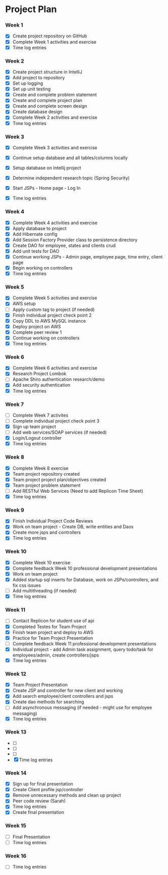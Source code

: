 # Project Plan

### Week 1
- [X] Create project repository on GitHub
- [X] Complete Week 1 activities and exercise
- [X] Time log entries

### Week 2
- [X] Create project structure in IntelliJ
- [X] Add project to repository
- [X] Set up logging
- [X] Set up unit testing
- [X] Create and complete problem statement
- [X] Create and complete project plan
- [X] Create and complete screen design
- [X] Create database design
- [X] Complete Week 2 activities and exercise
- [X] Time log entries

### Week 3
- [X] Complete Week 3 activities and exercise
- [X] Continue setup database and all tables/columns locally
- [X] Setup database on Intellij project
- [X] Determine independent research topic (Spring Security)
- [X] Start JSPs - Home page - Log In
- [X] Time log entries


### Week 4
- [X] Complete Week 4 activities and exercise
- [X] Apply database to project
- [X] Add Hibernate config
- [X] Add Session Factory Provider class to persistence directory
- [X] Create DAO for employee, states and clients crud
- [X] Add unit tests for DAO
- [X] Continue working JSPs - Admin page, employee page, time entry, client page
- [X] Begin working on controllers
- [X] Time log entries

### Week 5
- [X] Complete Week 5 activities and exercise
- [X] AWS setup
- [ ] Apply custom tag to project (if needed)
- [X] Finish individual project check point 2
- [X] Copy DDL to AWS MySQL instance
- [X] Deploy project on AWS
- [X] Complete peer review 1
- [X] Continue working on controllers
- [X] Time log entries

### Week 6
- [X] Complete Week 6 activities and exercise
- [X] Research Project Lombok
- [ ] Apache Shiro authentication research/demo
- [X] Add security authentication
- [X] Time log entries

### Week 7
- [ ] Complete Week 7 activites
- [ ] Complete individual project check point 3
- [X] Sign up team project
- [ ] Add web services/SOAP services (if needed)
- [X] Login/Logout controller
- [X] Time log entries

### Week 8
- [X] Complete Week 8 exercise
- [X] Team project repository created
- [X] Team project project plan/objectives created
- [X] Team project problem statement
- [ ] Add RESTful Web Services (Need to add Replicon Time Sheet)
- [X] Time log entries

### Week 9
- [X] Finish Individual Project Code Reviews
- [X] Work on team project - Create DB, write entities and Daos
- [X] Create more jsps and controllers
- [X] Time log entries

### Week 10
- [X] Complete Week 10 exercise
- [X] Complete feedback Week 10 professional development presentations
- [X] Work on team project
- [X] Added startup sql inserts for Database, work on JSPs/controllers, and fix css issues
- [ ] Add multithreading (if needed)
- [X] Time log entries

### Week 11
- [ ] Contact Replicon for student use of api
- [X] Completed Testes for Team Project
- [X] Finish team project and deploy to AWS
- [X] Practice for Team Project Presentation
- [ ] Complete feedback Week 11 professional development presentations
- [X] Individual project - add Admin task assignment, query todo/task for employees/admin, create controllers/jsps
- [X] Time log entries

### Week 12
- [X] Team Project Presentation
- [X] Create JSP and controller for new client and working
- [X] Add search employee/client controllers and jsps
- [X] Create dao methods for searching
- [ ] Add asynchronous messaging (if needed - might use for employee messaging)
- [X] Time log entries

### Week 13
- [ ] 
- [ ] 
- [ ] 
- [X] Time log entries

### Week 14
- [X] Sign up for final presentation
- [X] Create Client profile jsp/controller
- [X] Remove unnecessary methods and clean up project
- [X] Peer code review (Sarah)
- [X] Time log entries
- [X] Create final presentation

### Week 15
- [ ] Final Presentation
- [ ] Time log entries

### Week 16
- [ ] Time log entries






